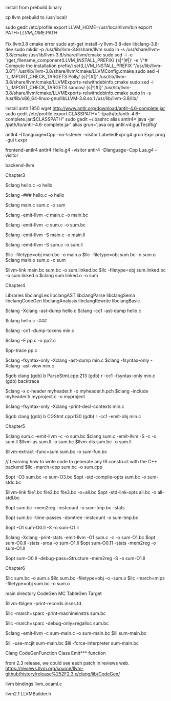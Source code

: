 
install from prebuild binary

cp llvm prebuild to /usr/local/

sudo gedit /etc/profile
export LLVM_HOME=/usr/local/llvm/bin
export PATH=$LLVM_HOME:$PATH

Fix llvm3.8 cmake error
sudo apt-get install -y llvm-3.8-dev libclang-3.8-dev
sudo mkdir -p /usr/lib/llvm-3.8/share/llvm
sudo ln -s /usr/share/llvm-3.8/cmake /usr/lib/llvm-3.8/share/llvm/cmake
sudo sed -i -e '/get_filename_component(LLVM_INSTALL_PREFIX/ {s|^|#|}' -e '/^# Compute the installation prefix/i set(LLVM_INSTALL_PREFIX "/usr/lib/llvm-3.8")' /usr/lib/llvm-3.8/share/llvm/cmake/LLVMConfig.cmake
sudo sed -i '/_IMPORT_CHECK_TARGETS Polly/ {s|^|#|}' /usr/lib/llvm-3.8/share/llvm/cmake/LLVMExports-relwithdebinfo.cmake
sudo sed -i '/_IMPORT_CHECK_TARGETS sancov/ {s|^|#|}' /usr/lib/llvm-3.8/share/llvm/cmake/LLVMExports-relwithdebinfo.cmake
sudo ln -s /usr/lib/x86_64-linux-gnu/libLLVM-3.8.so.1 /usr/lib/llvm-3.8/lib/

install antlr
 1850  wget http://www.antlr.org/download/antlr-4.6-complete.jar
sudo gedit /etc/profile
export CLASSPATH=".:/path/to/antlr-4.6-complete.jar:$CLASSPATH"
sudo gedit ~/.bashrc
alias antlr4='java -jar /path/to/antlr-4.6-complete.jar'
alias grun='java org.antlr.v4.gui.TestRig'

antlr4 -Dlanguage=Cpp -no-listener -visitor LabeledExpr.g4 
grun Expr prog -gui t.expr

frontend-antlr4
antlr4 Hello.g4 -visitor
antlr4 -Dlanguage=Cpp Lua.g4 -visitor

backend-llvm

Chapter3

$clang hello.c -o hello

$clang -### hello.c -o hello

$clang main.c sum.c -o sum

$clang -emit-llvm -c main.c -o main.bc

$clang -emit-llvm -c sum.c -o sum.bc

$clang -emit-llvm -S main.c -o main.ll

$clang -emit-llvm -S sum.c -o sum.ll

$llc -filetype=obj main.bc -o main.o
$llc -filetype=obj sum.bc -o sum.o
$clang main.o sum.o -o sum

$llvm-link main.bc sum.bc -o sum.linked.bc
$llc -filetype=obj sum.linked.bc -o sum.linked.o
$clang sum.linked.o -o sum


Chapter4

Libraries
libclangLex
libclangAST
libclangParse
libclangSema
libclangCodeGen
libclangAnalysis
libclangRewrite
libclangBasic

$clang -Xclang -ast-dump hello.c
$clang -cc1 -ast-dump hello.c

$clang hello.c -###

$clang -cc1 -dump-tokens min.c


$clang -E pp.c -o pp2.c

$pp-trace pp.c

$clang -fsyntax-only -Xclang -ast-dump min.c
$clang -fsyntax-only -Xclang -ast-view min.c

$gdb clang
(gdb) b ParseStmt.cpp:213
(gdb) r -cc1 -fsyntax-only min.c
(gdb) backtrace

$clang -x c-header myheader.h -o myheader.h.pch
$clang -include myheader.h myproject.c -o myproject

$clang -fsyntax-only -Xclang -print-decl-contexts min.c

$gdb clang
(gdb) b CGStmt.cpp:130
(gdb) r -cc1 -emit-obj min.c

Chapter5

$clang sum.c -emit-llvm -c -o sum.bc
$clang sum.c -emit-llvm -S -c -o sum.ll
$llvm-as sum.ll -o sum.bc
$llvm-dis sum.bc -o sum.ll

$llvm-extract -func=sum sum.bc -o sum-fun.bc

// Learning how to write code to generate any IR construct with the C++ backend
$llc -march=cpp sum.bc -o sum.cpp

$opt -O3 sum.bc -o sum-O3.bc
$opt -std-compile-opts sum.bc -o sum-stdc.bc

$llvm-link file1.bc file2.bc file3.bc -o=all.bc
$opt -std-link-opts all.bc -o all-stdl.bc

$opt sum.bc -mem2reg -instcount -o sum-tmp.bc -stats

$opt sum.bc -time-passes -domtree -instcount -o sum-tmp.bc

$opt -O1 sum-O0.ll -S -o sum-O1.ll

$clang -Xclang -print-stats -emit-llvm -O1 sum.c -c -o sum-O1.bc
$opt sum-O0.ll -stats -sroa -o sum-O1.ll
$opt sum-O0.11 -stats -mem2reg -o sum-O1.ll

$opt sum-O0.ll -debug-pass=Structure -mem2reg -S -o sum-O1.ll

Chapter6

$llc sum.bc -o sum.s
$llc sum.bc -filetype=obj -o -sum.o
$llc -march=mips -filetype=obj sum.bc -o sum.o

main directory
CodeGen
MC
TableGen
Target

$llvm-tblgen -print-records insns.td

$llc -march=sparc -print-machineinstrs sum.bc

$llc -march=sparc -debug-only=regalloc sum.bc

$clang -emit-llvm -c sum-main.c -o sum-main.bc
$lli sum-main.bc

$lli -use-mcjit sum-main.bc
$lli -force-interpreter sum-main.bc

Clang
CodeGenFunction Class Emit*** function

from 2.3 release, we could see each patch in reviews web.
https://reviews.llvm.org/source/llvm-github/history/release%252F2.3.x/clang/lib/CodeGen/

llvm bindings
llvm_ocaml.c

llvm2.1
LLVMBuilder.h





